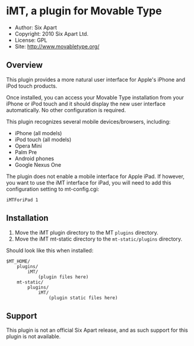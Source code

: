 # iMT, a plugin for Movable Type

* Author: Six Apart
* Copyright: 2010 Six Apart Ltd.
* License: GPL
* Site: http://www.movabletype.org/


## Overview

This plugin provides a more natural user interface for Apple's iPhone and iPod
touch products.

Once installed, you can access your Movable Type installation from your iPhone
or iPod touch and it should display the new user interface automatically. No
other configuration is required.

This plugin recognizes several mobile devices/browsers, including:

* iPhone (all models)
* iPod touch (all models)
* Opera Mini
* Palm Pre
* Android phones
* Google Nexus One

The plugin does not enable a mobile interface for Apple iPad. If however, you
want to use the iMT interface for iPad, you will need to add this configuration
setting to mt-config.cgi:

    iMTForiPad 1


## Installation

1. Move the iMT plugin directory to the MT `plugins` directory.
2. Move the iMT mt-static directory to the `mt-static/plugins` directory.

Should look like this when installed:

    $MT_HOME/
        plugins/
            iMT/
                (plugin files here)
        mt-static/
            plugins/
                iMT/
                    (plugin static files here)


## Support

This plugin is not an official Six Apart release, and as such support for this
plugin is not available.
